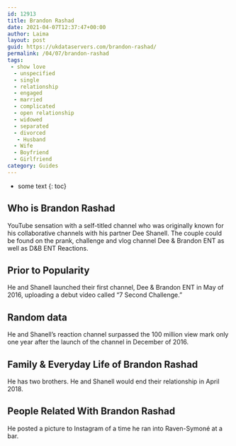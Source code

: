 ```yaml
---
id: 12913
title: Brandon Rashad
date: 2021-04-07T12:37:47+00:00
author: Laima
layout: post
guid: https://ukdataservers.com/brandon-rashad/
permalink: /04/07/brandon-rashad
tags:
 - show love
  - unspecified
  - single
  - relationship
  - engaged
  - married
  - complicated
  - open relationship
  - widowed
  - separated
  - divorced
   - Husband
  - Wife
  - Boyfriend
  - Girlfriend
category: Guides
---
```


* some text
{: toc}


## Who is Brandon Rashad
                  
                  
                  
YouTube sensation with a self-titled channel who was originally known for his collaborative channels with his partner Dee Shanell. The couple could be found on the prank, challenge and vlog channel Dee & Brandon ENT as well as D&B ENT Reactions.
                  
              
            
              
            
                
                
                
## Prior to Popularity
                  
                  
                  
He and Shanell launched their first channel, Dee & Brandon ENT in May of 2016, uploading a debut video called &#8220;7 Second Challenge.&#8221;
                  
              
            
              
            
                
                
                
## Random data
                  
                  
                  
He and Shanell&#8217;s reaction channel surpassed the 100 million view mark only one year after the launch of the channel in December of 2016.
                  
              
            
              
            
                
                
                
## Family & Everyday Life of Brandon Rashad
                  
                  
                  
He has two brothers. He and Shanell would end their relationship in April 2018.
                  
              
            
              
            
                
                
                
## People Related With Brandon Rashad
                  
                  
                  
He posted a picture to Instagram of a time he ran into Raven-Symoné at a bar.
                  
              
            
              
            
                
              
            
              
              
            
            
              
            
          
          
          